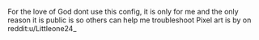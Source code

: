 For the love of God dont use this config, it is only for me and the only reason
it is public is so others can help me troubleshoot Pixel art is by on
reddit:u/Littleone24_
